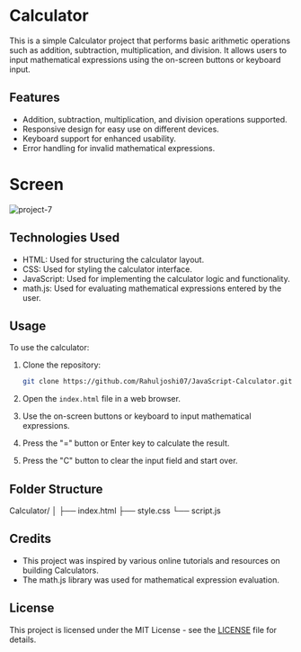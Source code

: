 # Calculator

This is a simple Calculator project that performs basic arithmetic operations such as addition, subtraction, multiplication, and division. It allows users to input mathematical expressions using the on-screen buttons or keyboard input.

## Features

- Addition, subtraction, multiplication, and division operations supported.
- Responsive design for easy use on different devices.
- Keyboard support for enhanced usability.
- Error handling for invalid mathematical expressions.

# Screen
 ![project-7](https://github.com/Rahuljoshi07/Calculator/assets/86591216/228314b8-6496-40cf-a99c-c00f98ec0147)


## Technologies Used

- HTML: Used for structuring the calculator layout.
- CSS: Used for styling the calculator interface.
- JavaScript: Used for implementing the calculator logic and functionality.
- math.js: Used for evaluating mathematical expressions entered by the user.

## Usage

To use the calculator:

1. Clone the repository:

    ```bash
    git clone https://github.com/Rahuljoshi07/JavaScript-Calculator.git
    ```

2. Open the `index.html` file in a web browser.
3. Use the on-screen buttons or keyboard to input mathematical expressions.
4. Press the "=" button or Enter key to calculate the result.
5. Press the "C" button to clear the input field and start over.

## Folder Structure
Calculator/
│
├── index.html
├── style.css
└── script.js


## Credits

- This project was inspired by various online tutorials and resources on building Calculators.
- The math.js library was used for mathematical expression evaluation.

## License

This project is licensed under the MIT License - see the [LICENSE](LICENSE) file for details.


